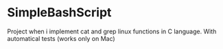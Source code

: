 # SimpleBashScript
Project when i implement cat and grep linux functions in C language. With automatical tests (works only on Mac)
